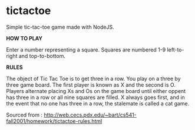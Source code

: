 # tictactoe

Simple tic-tac-toe game made with NodeJS.

**HOW TO PLAY**

Enter a number representing a square.
Squares are numbered 1-9 left-to-right and top-to-bottom.

**RULES**

The object of Tic Tac Toe is to get three in a row. You play on a three by three game board. The first player is known as X and the second is O. Players alternate placing Xs and Os on the game board until either oppent has three in a row or all nine squares are filled. X always goes first, and in the event that no one has three in a row, the stalemate is called a cat game.

Sourced from : http://web.cecs.pdx.edu/~bart/cs541-fall2001/homework/tictactoe-rules.html
